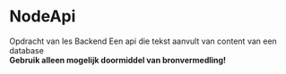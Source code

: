 # NodeApi
Opdracht van les Backend
Een api die tekst aanvult van content van een database<br>
<b>Gebruik alleen mogelijk doormiddel van bronvermedling!</b>
